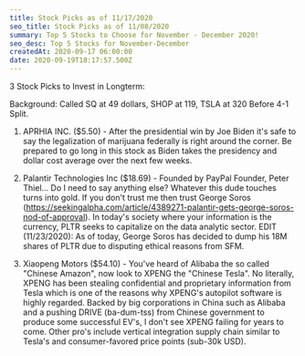 ```yaml
---
title: Stock Picks as of 11/17/2020
seo_title: Stock Picks as of 11/08/2020
summary: Top 5 Stocks to Choose for November - December 2020!
seo_desc: Top 5 Stocks for November-December
createdAt: 2020-09-17 06:00:00
date: 2020-09-19T18:17:57.500Z
---
```

3 Stock Picks to Invest in Longterm:

Background: Called SQ at 49 dollars, SHOP at 119, TSLA at 320 Before 4-1 Split.

1. APRHIA INC. ($5.50) - After the presidential win by Joe Biden it's safe to say the legalization of marijuana federally is right around the corner. Be prepared to go long in this stock as Biden takes the presidency and dollar cost average over the next few weeks.

2. Palantir Technologies Inc ($18.69) - Founded by PayPal Founder, Peter Thiel... Do I need to say anything else? Whatever this dude touches turns into gold. If you don't trust me then trust George Soros (https://seekingalpha.com/article/4389271-palantir-gets-george-soros-nod-of-approval). In today's society where your information is the currency, PLTR seeks to capitalize on the data analytic sector. EDIT (11/23/2020): As of today, George Soros has decided to dump his 18M shares of PLTR due to disputing ethical reasons from SFM. 

3. Xiaopeng Motors ($54.10) - You've heard of Alibaba the so called "Chinese Amazon", now look to XPENG the "Chinese Tesla". No literally, XPENG has been stealing confidential and proprietary information from Tesla which is one of the reasons why XPENG's autopilot software is highly regarded. Backed by big corporations in China such as Alibaba and a pushing DRIVE (ba-dum-tss) from Chinese government to produce some successful EV's, I don't see XPENG failing for years to come. Other pro's include vertical integration supply chain similar to Tesla's and consumer-favored price points (sub-30k USD).
